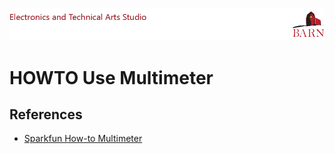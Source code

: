 
![BARN ETA](../ref/BARN-ETA-Header.png)
# HOWTO Use Multimeter


## References

- [Sparkfun How-to Multimeter](https://learn.sparkfun.com/tutorials/how-to-use-a-multimeter/)
